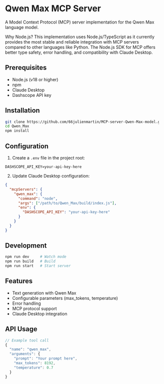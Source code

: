 # Qwen Max MCP Server

A Model Context Protocol (MCP) server implementation for the Qwen Max language model.

Why Node.js?
This implementation uses Node.js/TypeScript as it currently provides the most stable and reliable integration 
with MCP servers compared to other languages like Python. The Node.js SDK for MCP offers better type safety, 
error handling, and compatibility with Claude Desktop.

## Prerequisites

- Node.js (v18 or higher)
- npm
- Claude Desktop
- Dashscope API key

## Installation

```bash
git clone https://github.com/66julienmartin/MCP-server-Qwen-Max-model.git
cd Qwen_Max
npm install
```

## Configuration

1. Create a `.env` file in the project root:
```
DASHSCOPE_API_KEY=your-api-key-here
```

2. Update Claude Desktop configuration:
```json
{
  "mcpServers": {
    "qwen_max": {
      "command": "node",
      "args": ["/path/to/Qwen_Max/build/index.js"],
      "env": {
        "DASHSCOPE_API_KEY": "your-api-key-here"
      }
    }
  }
}
```

## Development

```bash
npm run dev     # Watch mode
npm run build   # Build
npm run start   # Start server
```

## Features

- Text generation with Qwen Max
- Configurable parameters (max_tokens, temperature)
- Error handling
- MCP protocol support
- Claude Desktop integration

## API Usage

```typescript
// Example tool call
{
  "name": "qwen_max",
  "arguments": {
    "prompt": "Your prompt here",
    "max_tokens": 8192,
    "temperature": 0.7
  }
}
```